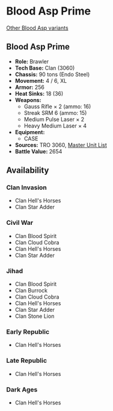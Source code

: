 # Blood Asp Prime

[Other Blood Asp variants](../blood_asp.md)

## Blood Asp Prime
- **Role:** Brawler
- **Tech Base:** Clan (3060)
- **Chassis:** 90 tons (Endo Steel)
- **Movement:** 4 / 6, XL
- **Armor:** 256
- **Heat Sinks:** 18 (36)
- **Weapons:**
  - Gauss Rifle × 2 (ammo: 16)
  - Streak SRM 6 (ammo: 15)
  - Medium Pulse Laser × 2
  - Heavy Medium Laser × 4
- **Equipment:**
  - CASE
- **Sources:** TRO 3060, [Master Unit List](http://masterunitlist.info/Unit/Details/406/blood-asp-prime)
- **Battle Value:** 2654

## Availability

### Clan Invasion
- Clan Hell's Horses
- Clan Star Adder

### Civil War
- Clan Blood Spirit
- Clan Cloud Cobra
- Clan Hell's Horses
- Clan Star Adder

### Jihad
- Clan Blood Spirit
- Clan Burrock
- Clan Cloud Cobra
- Clan Hell's Horses
- Clan Star Adder
- Clan Stone Lion

### Early Republic
- Clan Hell's Horses

### Late Republic
- Clan Hell's Horses

### Dark Ages
- Clan Hell's Horses

